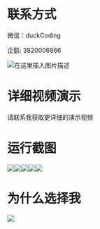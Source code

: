 # 联系方式

微信：duckCoding

企鹅: 3820006966

![在这里插入图片描述](http://upload.cxycsx.vip/91ab4bcb4f2c4c6db86365bb6d6e9c62.jpeg)

# 详细视频演示

请联系我获取更详细的演示视频

# 运行截图

![](http://www.bysj52.com/uploadfile/ueditor/image/202306/%E6%AF%95%E8%AE%BEssm072%E5%9F%BA%E4%BA%8Ebs%E6%A8%A1%E5%BC%8F%E7%9A%84%E5%8C%BB%E9%99%A2%E5%9C%A8%E7%BA%BF%E6%8C%82%E5%8F%B7%E9%A2%84%E7%BA%A6%E7%B3%BB%E7%BB%9F%E7%9A%84+jsp%E6%AF%95%E4%B8%9A%E8%AE%BE%E8%AE%A1/2.png)![](http://www.bysj52.com/uploadfile/ueditor/image/202306/%E6%AF%95%E8%AE%BEssm072%E5%9F%BA%E4%BA%8Ebs%E6%A8%A1%E5%BC%8F%E7%9A%84%E5%8C%BB%E9%99%A2%E5%9C%A8%E7%BA%BF%E6%8C%82%E5%8F%B7%E9%A2%84%E7%BA%A6%E7%B3%BB%E7%BB%9F%E7%9A%84+jsp%E6%AF%95%E4%B8%9A%E8%AE%BE%E8%AE%A1/3.png)![](http://www.bysj52.com/uploadfile/ueditor/image/202306/%E6%AF%95%E8%AE%BEssm072%E5%9F%BA%E4%BA%8Ebs%E6%A8%A1%E5%BC%8F%E7%9A%84%E5%8C%BB%E9%99%A2%E5%9C%A8%E7%BA%BF%E6%8C%82%E5%8F%B7%E9%A2%84%E7%BA%A6%E7%B3%BB%E7%BB%9F%E7%9A%84+jsp%E6%AF%95%E4%B8%9A%E8%AE%BE%E8%AE%A1/5.png)![](http://www.bysj52.com/uploadfile/ueditor/image/202306/%E6%AF%95%E8%AE%BEssm072%E5%9F%BA%E4%BA%8Ebs%E6%A8%A1%E5%BC%8F%E7%9A%84%E5%8C%BB%E9%99%A2%E5%9C%A8%E7%BA%BF%E6%8C%82%E5%8F%B7%E9%A2%84%E7%BA%A6%E7%B3%BB%E7%BB%9F%E7%9A%84+jsp%E6%AF%95%E4%B8%9A%E8%AE%BE%E8%AE%A1/4.png)![](http://www.bysj52.com/uploadfile/ueditor/image/202306/%E6%AF%95%E8%AE%BEssm072%E5%9F%BA%E4%BA%8Ebs%E6%A8%A1%E5%BC%8F%E7%9A%84%E5%8C%BB%E9%99%A2%E5%9C%A8%E7%BA%BF%E6%8C%82%E5%8F%B7%E9%A2%84%E7%BA%A6%E7%B3%BB%E7%BB%9F%E7%9A%84+jsp%E6%AF%95%E4%B8%9A%E8%AE%BE%E8%AE%A1/1.png)

# 为什么选择我

![](http://upload.cxycsx.vip/%E7%A8%8B%E5%BA%8F%E8%AE%BE%E8%AE%A1.png)

